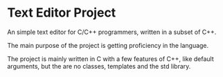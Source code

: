 # Text Editor Project

An simple text editor for C/C++ programmers, written in a subset of C++.

The main purpose of the project is getting proficiency in the language.

The project is mainly written in C with a few features of C++, like default
arguments, but the are no classes, templates and the std library.
